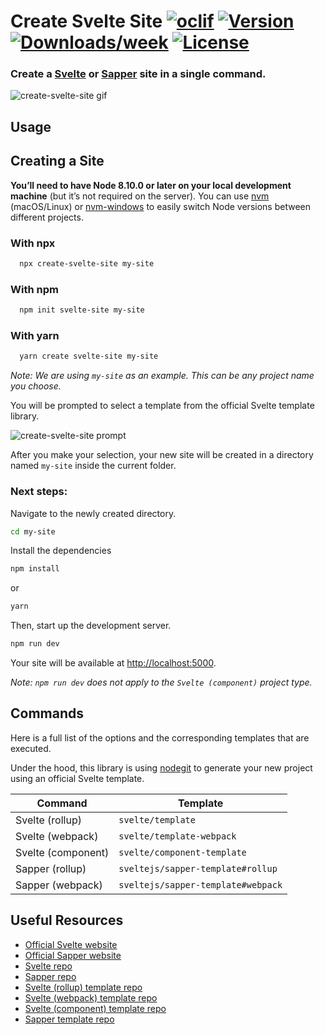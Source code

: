 # Create Svelte Site [![oclif](https://img.shields.io/badge/cli-oclif-brightgreen.svg)](https://oclif.io) [![Version](https://img.shields.io/npm/v/create-svelte-site.svg)](https://npmjs.org/package/create-svelte-site) [![Downloads/week](https://img.shields.io/npm/dw/create-svelte-site.svg)](https://npmjs.org/package/create-svelte-site) [![License](https://img.shields.io/npm/l/create-svelte-site.svg)](https://github.com/gojutin/create-svelte-site/blob/master/package.json)

### Create a [Svelte](https://svelte.dev/) or [Sapper](https://sapper.svelte.dev/) site in a single command.



![create-svelte-site gif](https://res.cloudinary.com/gojutin/image/upload/v1557246205/create-svelte-site/create-svelte-site.gif "create-svelte-site gif")

## Usage

## Creating a Site
**You’ll need to have Node 8.10.0 or later on your local development machine** (but it’s not required on the server). You can use [nvm](https://github.com/creationix/nvm#installation) (macOS/Linux) or [nvm-windows](https://github.com/coreybutler/nvm-windows#node-version-manager-nvm-for-windows) to easily switch Node versions between different projects.

### With npx

```sh
  npx create-svelte-site my-site
```

### With npm

```sh
  npm init svelte-site my-site
```

### With yarn

```sh
  yarn create svelte-site my-site
```

_Note: We are using `my-site` as an example. This can be any project name you choose._

You will be prompted to select a template from the official Svelte template library.

![create-svelte-site prompt](https://res.cloudinary.com/gojutin/image/upload/w_300/v1557245550/create-svelte-site/create-svelte-site-prompt.png "create-svelte-site prompt")

After you make your selection, your new site will be created in a directory named `my-site` inside the current folder.

### Next steps:

Navigate to the newly created directory.

```sh
cd my-site
```

Install the dependencies

```sh
npm install
```

or 

```sh
yarn
```

Then, start up the development server.

```sh
npm run dev
```

Your site will be available at [http://localhost:5000](http://localhost:5000).

_Note: `npm run dev` does not apply to the `Svelte (component)` project type._

## Commands

Here is a full list of the options and the corresponding templates that are executed. 

Under the hood, this library is using [nodegit](https://github.com/nodegit/nodegit/) to generate your new project using an official Svelte template.

| Command            | Template                           |
| ------------------ | -----------------------------------|
| Svelte (rollup)    | `svelte/template`                  |
| Svelte (webpack)   | `svelte/template-webpack`          |
| Svelte (component) | `svelte/component-template`        |
| Sapper (rollup)    | `sveltejs/sapper-template#rollup`  |
| Sapper (webpack)   | `sveltejs/sapper-template#webpack` |

## Useful Resources

- [Official Svelte website](https://svelte.dev/)
- [Official Sapper website](https://sapper.svelte.dev/)
- [Svelte repo](https://github.com/sveltejs/svelte)
- [Sapper repo](https://github.com/sveltejs/sapper)
- [Svelte (rollup) template repo](https://github.com/sveltejs/template)
- [Svelte (webpack) template repo](https://github.com/sveltejs/template-webpack)
- [Svelte (component) template repo](https://github.com/sveltejs/component-template)
- [Sapper template repo](https://github.com/sveltejs/sapper-template)
